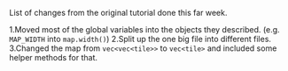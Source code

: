 
List of changes from the original tutorial done this far week.

1.Moved most of the global variables into the objects they described. (e.g. `MAP_WIDTH` into `map.width()`)
2.Split up the one big file into different files.
3.Changed the map from `vec<vec<tile>>` to `vec<tile>` and included some helper methods for that.

